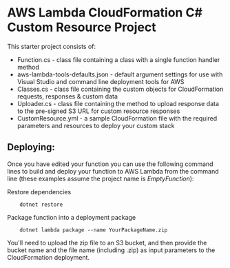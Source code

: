 # AWS Lambda CloudFormation C# Custom Resource Project

This starter project consists of:
* Function.cs - class file containing a class with a single function handler method
* aws-lambda-tools-defaults.json - default argument settings for use with Visual Studio and command line deployment tools for AWS
* Classes.cs - class file containing the custom objects for CloudFormation requests, responses & custom data
* Uploader.cs - class file containing the method to upload response data to the pre-signed S3 URL for custom resource responses
* CustomResource.yml - a sample CloudFormation file with the required parameters and resources to deploy your custom stack



## Deploying:


Once you have edited your function you can use the following command lines to build and deploy your function to AWS Lambda from the command line (these examples assume the project name is *EmptyFunction*):

Restore dependencies
```
    dotnet restore
```

Package function into a deployment package
```
    dotnet lambda package --name YourPackageName.zip
```

You'll need to upload the zip file to an S3 bucket, and then provide the bucket name and the file name (including .zip) as input parameters to the CloudFormation deployment.